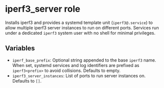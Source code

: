 # iperf3_server role

Installs iperf3 and provides a systemd template unit (`iperf3@.service`)
to allow multiple iperf3 server instances to run on different ports. Services
run under a dedicated `iperf3` system user with no shell for minimal
privileges.

## Variables

- `iperf_base_prefix`: Optional string appended to the base `iperf3` name.
  When set, systemd services and log identifiers are prefixed as
  `iperf3<prefix>` to avoid collisions. Defaults to empty.
- `iperf3_server_instances`: List of ports to run server instances on.
  Defaults to `[]`.
